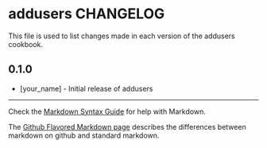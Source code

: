 # addusers CHANGELOG

This file is used to list changes made in each version of the addusers cookbook.

## 0.1.0
- [your_name] - Initial release of addusers

- - -
Check the [Markdown Syntax Guide](http://daringfireball.net/projects/markdown/syntax) for help with Markdown.

The [Github Flavored Markdown page](http://github.github.com/github-flavored-markdown/) describes the differences between markdown on github and standard markdown.
